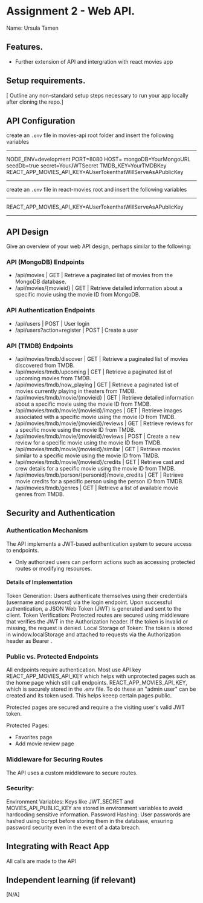 # Assignment 2 - Web API.

Name: Ursula Tamen

## Features.

- Further extension of API and intergration with react movies app

## Setup requirements.

[ Outline any non-standard setup steps necessary to run your app locally after cloning the repo.]

## API Configuration

create an `.env` file in movies-api root folder and insert the following variables

______________________
NODE_ENV=development
PORT=8080
HOST=
mongoDB=YourMongoURL
seedDb=true
secret=YourJWTSecret
TMDB_KEY=YourTMDBKey
REACT_APP_MOVIES_API_KEY=AUserTokenthatWillServeAsAPublicKey
______________________

create an `.env` file in react-movies root and insert the following variables
______________________

REACT_APP_MOVIES_API_KEY=AUserTokenthatWillServeAsAPublicKey
______________________

## API Design
Give an overview of your web API design, perhaps similar to the following: 

### API (MongoDB) Endpoints
- /api/movies | GET | Retrieve a paginated list of movies from the MongoDB database.
- /api/movies/{movieid} | GET | Retrieve detailed information about a specific movie using the movie ID from MongoDB.

### API Authentication Endpoints
- /api/users | POST | User login
- /api/users?action=register | POST | Create a user

### API (TMDB) Endpoints
- /api/movies/tmdb/discover | GET | Retrieve a paginated list of movies discovered from TMDB.
- /api/movies/tmdb/upcoming | GET | Retrieve a paginated list of upcoming movies from TMDB.
- /api/movies/tmdb/now_playing | GET | Retrieve a paginated list of movies currently playing in theaters from TMDB.
- /api/movies/tmdb/movie/{movieid} | GET | Retrieve detailed information about a specific movie using the movie ID from TMDB.
- /api/movies/tmdb/movie/{movieid}/images | GET | Retrieve images associated with a specific movie using the movie ID from TMDB.
- /api/movies/tmdb/movie/{movieid}/reviews | GET | Retrieve reviews for a specific movie using the movie ID from TMDB.
- /api/movies/tmdb/movie/{movieid}/reviews | POST | Create a new review for a specific movie using the movie ID from TMDB.
- /api/movies/tmdb/movie/{movieid}/similar | GET | Retrieve movies similar to a specific movie using the movie ID from TMDB.
- /api/movies/tmdb/movie/{movieid}/credits | GET | Retrieve cast and crew details for a specific movie using the movie ID from TMDB.
- /api/movies/tmdb/person/{personid}/movie_credits | GET | Retrieve movie credits for a specific person using the person ID from TMDB.
- /api/movies/tmdb/genres | GET | Retrieve a list of available movie genres from TMDB.

## Security and Authentication

### Authentication Mechanism
The API implements a JWT-based authentication system to secure access to endpoints.
- Only authorized users can perform actions such as accessing protected routes or modifying resources.
#### Details of Implementation
Token Generation:
Users authenticate themselves using their credentials (username and password) via the login endpoint.
Upon successful authentication, a JSON Web Token (JWT) is generated and sent to the client.
Token Verification:
Protected routes are secured using middleware that verifies the JWT in the Authorization header.
If the token is invalid or missing, the request is denied.
Local Storage of Token:
The token is stored in window.localStorage and attached to requests via the Authorization header as Bearer <token>.

### Public vs. Protected Endpoints
All endpoints require authentication. Most use API key REACT_APP_MOVIES_API_KEY which helps with unprotected pages such as the home page which still call endpoints. REACT_APP_MOVIES_API_KEY, which is securely stored in the .env file. To do these an "admin user" can be created and its token used. This helps keeep certain pages public.

Protected pages are secured and require a the visiting user's valid JWT token.

Protected Pages:
- Favorites page
- Add movie review page


### Middleware for Securing Routes
The API uses a custom middleware to secure routes.

### Security:
Environment Variables:
Keys like JWT_SECRET and MOVIES_API_PUBLIC_KEY are stored in environment variables to avoid hardcoding sensitive information.
Password Hashing:
User passwords are hashed using bcrypt before storing them in the database, ensuring password security even in the event of a data breach. 

## Integrating with React App

All calls are made to the API

## Independent learning (if relevant)

[N/A]
